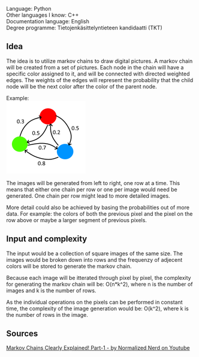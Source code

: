 Language: Python  
Other languages I know: C++  
Documentation language: English  
Degree programme: Tietojenkäsittelyntieteen kandidaatti (TKT)  

## Idea  
The idea is to utilize markov chains to draw digital pictures. 
A markov chain will be created from a set of pictures. Each node in the chain will have a specific color assigned to it, and will be connected with directed weighted edges.
The weights of the edges will represent the probability that the child node will be the next color after the color of the parent node.  

Example:  
![A markov chain with red, green and blue nodes](m_chain_example.png)  

The images will be generated from left to right, one row at a time. This means that either one chain per row or one per image would need be generated. One chain per row might lead to more detailed images.

More detail could also be achieved by basing the probabilities out of more data. For example: the colors of both the previous pixel and the pixel on the row above or maybe a larger segment of previous pixels. 

## Input and complexity
The input would be a collection of square images of the same size. The images would be broken down into rows and the frequenzy of adjecent colors will be stored to generate the markov chain.  

Because each image will be itterated through pixel by pixel, the complexity for generating the markov chain will be: O(n*k^2), where n is the number of images and k is the number of rows.

As the individual operations on the pixels can be performed in constant time, the complexity of the image generation would be: O(k^2), where k is the number of rows in the image.

## Sources  
[Markov Chains Clearly Explained! Part-1 - by Normalized Nerd on Youtube](https://www.youtube.com/watch?v=i3AkTO9HLXo&feature=share&si=ELPmzJkDCLju2KnD5oyZMQ)  
 